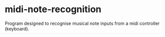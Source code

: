 # midi-note-recognition
Program designed to recognise musical note inputs from a midi controller (keyboard). 
